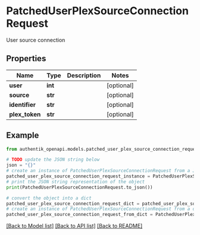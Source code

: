# PatchedUserPlexSourceConnectionRequest

User source connection

## Properties

Name | Type | Description | Notes
------------ | ------------- | ------------- | -------------
**user** | **int** |  | [optional] 
**source** | **str** |  | [optional] 
**identifier** | **str** |  | [optional] 
**plex_token** | **str** |  | [optional] 

## Example

```python
from authentik_openapi.models.patched_user_plex_source_connection_request import PatchedUserPlexSourceConnectionRequest

# TODO update the JSON string below
json = "{}"
# create an instance of PatchedUserPlexSourceConnectionRequest from a JSON string
patched_user_plex_source_connection_request_instance = PatchedUserPlexSourceConnectionRequest.from_json(json)
# print the JSON string representation of the object
print(PatchedUserPlexSourceConnectionRequest.to_json())

# convert the object into a dict
patched_user_plex_source_connection_request_dict = patched_user_plex_source_connection_request_instance.to_dict()
# create an instance of PatchedUserPlexSourceConnectionRequest from a dict
patched_user_plex_source_connection_request_from_dict = PatchedUserPlexSourceConnectionRequest.from_dict(patched_user_plex_source_connection_request_dict)
```
[[Back to Model list]](../README.md#documentation-for-models) [[Back to API list]](../README.md#documentation-for-api-endpoints) [[Back to README]](../README.md)


